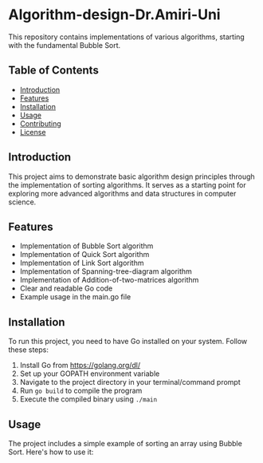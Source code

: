 # Algorithm-design-Dr.Amiri-Uni

This repository contains implementations of various algorithms, starting with the fundamental Bubble Sort.

## Table of Contents
- [Introduction](#introduction)
- [Features](#features)
- [Installation](#installation)
- [Usage](#usage)
- [Contributing](#contributing)
- [License](#license)

## Introduction

This project aims to demonstrate basic algorithm design principles through the implementation of sorting algorithms. It serves as a starting point for exploring more advanced algorithms and data structures in computer science.

## Features

- Implementation of Bubble Sort algorithm
- Implementation of Quick Sort algorithm
- Implementation of Link Sort algorithm
- Implementation of Spanning-tree-diagram algorithm
- Implementation of Addition-of-two-matrices algorithm
- Clear and readable Go code
- Example usage in the main.go file

## Installation

To run this project, you need to have Go installed on your system. Follow these steps:

1. Install Go from https://golang.org/dl/
2. Set up your GOPATH environment variable
3. Navigate to the project directory in your terminal/command prompt
4. Run `go build` to compile the program
5. Execute the compiled binary using `./main`

## Usage

The project includes a simple example of sorting an array using Bubble Sort. Here's how to use it:
